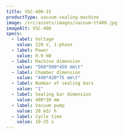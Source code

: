 ```yaml
---
title: VSC-400-1S
productType: vacuum-sealing-machine
image: /src/assets/images/vacuum-tt400.jpg
imageAlt: VSC-400
specs:
  - label: Voltage
    value: 220 V, 1-phase
  - label: Power
    value: 0.9 kW
  - label: Machine dimension
    value: "560*500*450 mm\t"
  - label: Chamber dimension
    value: "440*420*75 mm\t"
  - label: Number of sealing bars
    value: "1"
  - label: Sealing bar dimension
    value: 400*10 mm
  - label: Vacuum pump
    value: 20 m3/ h
  - label: Cycle time
    value: 10-25 s
---
```


